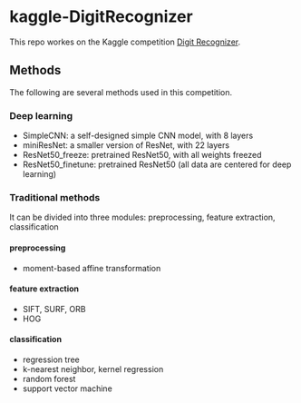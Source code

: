 # kaggle-DigitRecognizer

This repo workes on the Kaggle competition [Digit Recognizer](https://www.kaggle.com/c/digit-recognizer/).

## Methods

The following are several methods used in this competition.

### Deep learning

- SimpleCNN: a self-designed simple CNN model, with 8 layers
- miniResNet: a smaller version of ResNet, with 22 layers
- ResNet50_freeze: pretrained ResNet50, with all weights freezed
- ResNet50_finetune: pretrained ResNet50
(all data are centered for deep learning)

### Traditional methods

It can be divided into three modules: preprocessing, feature extraction, classification

#### preprocessing

- moment-based affine transformation

#### feature extraction

- SIFT, SURF, ORB
- HOG

#### classification

- regression tree
- k-nearest neighbor, kernel regression
- random forest
- support vector machine